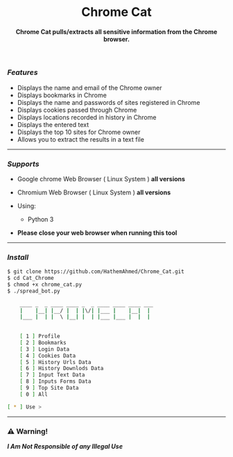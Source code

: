 <h1 align="center">
  Chrome Cat
  <br>
</h1>
<h4 align="center">Chrome Cat pulls/extracts all sensitive information from the Chrome browser.</h4>
</br>

###  _Features_

- Displays the name and email of the Chrome owner
- Displays bookmarks in Chrome
- Displays the name and passwords of sites registered in Chrome
- Displays cookies passed through Chrome
- Displays locations recorded in history in Chrome
- Displays the entered text
- Displays the top 10 sites for Chrome owner
- Allows you to extract the results in a text file


------------------------------------------------------------
### _Supports_
- Google chrome Web Browser ( Linux System ) **all versions**
- Chromium Web Browser ( Linux System ) **all versions**
- Using:
  - Python 3
  
- **Please close your web browser when running this tool**


------------------------------------------------------------
###  _Install_

```bash
$ git clone https://github.com/HathemAhmed/Chrome_Cat.git
$ cd Cat_Chrome
$ chmod +x chrome_cat.py
$ ./spread_bot.py 
 
    ____ _  _ ____ ____ _  _ ____ ____ ____ ___ 
    |    |__| |__/ |  | |\/| |___ |    |__|  |  
    |___ |  | |  \ |__| |  | |___ |___ |  |  |  
 
                                                                       
    [ 1 ] Profile
    [ 2 ] Bookmarks
    [ 3 ] Login Data
    [ 4 ] Cookies Data
    [ 5 ] History Urls Data
    [ 6 ] History Downlods Data
    [ 7 ] Input Text Data
    [ 8 ] Inputs Forms Data
    [ 9 ] Top Site Data
    [ 0 ] All

[ * ] Use > 

```
------------------------------------------------------------
### :warning: Warning!

***I Am Not Responsible of any Illegal Use***



